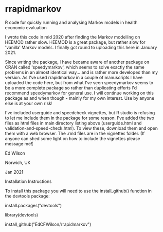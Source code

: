 # rrapidmarkov
R code for quickly running and analysing Markov models in health economic evaluation

I wrote this code in mid 2020 after finding the Markov modelling on HEEMOD rather slow.  HEEMOD is a great package, but rather slow for 'vanilla' Markov models.  I finally got round to uploading this here in January 2021.  

Since writing the package, I have became aware of another package on CRAN called 'speedymarkov', which seems to solve exactly the same problems in an almost identical way... and is rather more developed than my version.  As I've used rrapidmarkov in a couple of manuscripts I have uploaded the code here, but from what I've seen speedymarkov seems to be a more complete package so rather than duplicating efforts I'd recommend speedymarkov for general use.  I will continue working on this package as and when though - mainly for my own interest.  Use by anyone else is at your own risk!

I've included userguide and speedcheck vignettes, but R studio is refusing to let me include them in the package for some reason.  I've added the two files as html files in main directory listing above (userguide.html and validation-and-speed-check.html).  To view these, download them and open them with a web browser.  The .rmd files are in the vignettes folder.  (If anyone can shed some light on how to include the vignettes please message me!)  

Ed Wilson

Norwich, UK

Jan 2021

Installation Instructions

To install this package you will need to use the install_github() function in the devtools package:

install.packages("devtools")

library(devtools)

install_github("EdCFWilson/rrapidmarkov")
